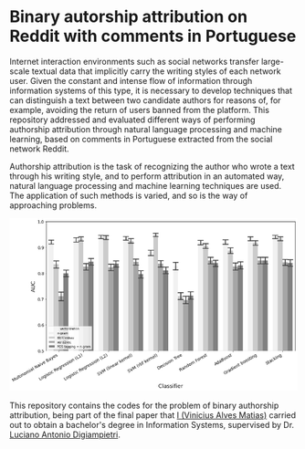  # Binary autorship attribution on Reddit with comments in Portuguese


Internet interaction environments such as social networks transfer large-scale textual data that implicitly carry the writing styles of each network user. Given the constant and intense flow of information through information systems of this type, it is necessary to develop techniques that can distinguish a text between two candidate authors for reasons of, for example, avoiding the return of users banned from the platform. This repository addressed and evaluated different ways of performing authorship attribution through natural language processing and machine learning, based on comments in Portuguese extracted from the social network Reddit.

Authorship attribution is the task of recognizing the author who wrote a text through his writing style, and to perform attribution in an automated way, natural language processing and machine learning techniques are used. The application of such methods is varied, and so is the way of approaching problems.

![AUC](data/auc.png)

This repository contains the codes for the problem of binary authorship attribution, being part of the final paper that [I (Vinicius Alves Matias)](http://lattes.cnpq.br/4897472300687223) carried out to obtain a bachelor's degree in Information Systems, supervised by Dr. [Luciano Antonio Digiampietri](http://lattes.cnpq.br/1689147340536405).
